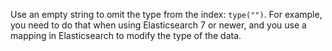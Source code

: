 ---
---
<!-- DISCLAIMER: This file is based on the syslog-ng Open Source Edition documentation https://github.com/balabit/syslog-ng-ose-guides/commit/2f4a52ee61d1ea9ad27cb4f3168b95408fddfdf2 and is used under the terms of The syslog-ng Open Source Edition Documentation License. The file has been modified by Axoflow. -->
Use an empty string to omit the type from the index: `type("")`. For example, you need to do that when using Elasticsearch 7 or newer, and you use a mapping in Elasticsearch to modify the type of the data.
